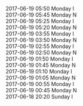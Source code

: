 2017-06-19 05:50 Monday  I  
2017-06-19 05:45 Monday  N  
2017-06-19 05:25 Monday  I  
2017-06-19 05:20 Monday  N  
2017-06-19 03:55 Monday  I  
2017-06-19 03:50 Monday  N  
2017-06-19 02:55 Monday  I  
2017-06-19 02:50 Monday  N  
2017-06-19 01:50 Monday  I  
2017-06-19 01:45 Monday  N  
2017-06-19 01:10 Monday  I  
2017-06-19 01:05 Monday  N  
2017-06-19 00:55 Monday  I  
2017-06-19 00:45 Monday  N  
2017-06-18 20:20 Sunday  I  
